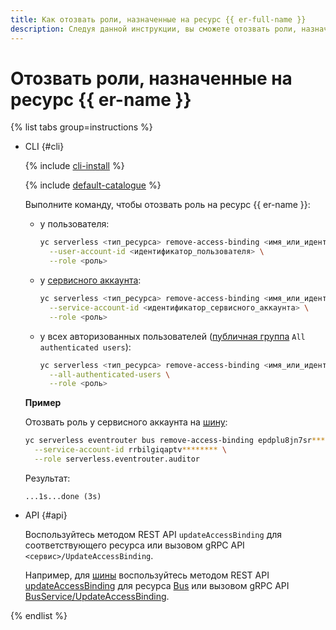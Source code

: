 ```yaml
---
title: Как отозвать роли, назначенные на ресурс {{ er-full-name }}
description: Следуя данной инструкции, вы сможете отозвать роли, назначенные на ресурс {{ er-name }}.
---
```


# Отозвать роли, назначенные на ресурс {{ er-name }}

{% list tabs group=instructions %}

- CLI {#cli}

  {% include [cli-install](../../../../_includes/cli-install.md) %}

  {% include [default-catalogue](../../../../_includes/default-catalogue.md) %}

  Выполните команду, чтобы отозвать роль на ресурс {{ er-name }}:

  * у пользователя:

      ```bash
      yc serverless <тип_ресурса> remove-access-binding <имя_или_идентификатор_ресурса> \
        --user-account-id <идентификатор_пользователя> \
        --role <роль>
      ```

  * у [сервисного аккаунта](../../../../iam/concepts/users/service-accounts.md):

      ```bash
      yc serverless <тип_ресурса> remove-access-binding <имя_или_идентификатор_ресурса> \
        --service-account-id <идентификатор_сервисного_аккаунта> \
        --role <роль>
      ```

  * у всех авторизованных пользователей ([публичная группа](../../../../iam/concepts/access-control/public-group.md) `All authenticated users`):

      ```bash
      yc serverless <тип_ресурса> remove-access-binding <имя_или_идентификатор_ресурса> \
        --all-authenticated-users \
        --role <роль>
      ```

  **Пример**

  Отозвать роль у сервисного аккаунта на [шину](../../../concepts/eventrouter/bus.md):

  ```bash
  yc serverless eventrouter bus remove-access-binding epdplu8jn7sr******** \
    --service-account-id rrbilgiqaptv******** \
    --role serverless.eventrouter.auditor
  ```

  Результат:

  ```text
  ...1s...done (3s)
  ```

- API {#api}

  Воспользуйтесь методом REST API `updateAccessBinding` для соответствующего ресурса или вызовом gRPC API `<сервис>/UpdateAccessBinding`.

  Например, для [шины](../../../concepts/eventrouter/bus.md) воспользуйтесь методом REST API [updateAccessBinding](../../../../serverless-integrations/eventrouter/api-ref/Bus/updateAccessBindings.md) для ресурса [Bus](../../../../serverless-integrations/eventrouter/api-ref/Bus/index.md) или вызовом gRPC API [BusService/UpdateAccessBinding](../../../../serverless-integrations/eventrouter/api-ref/grpc/Bus/updateAccessBindings.md).

{% endlist %}